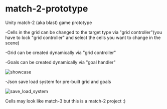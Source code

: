 # match-2-prototype
Unity match-2 (aka blast) game prototype

-Cells in the grid can be changed to the target type via "grid controller"(you have to lock "grid controller" and select the cells you want to change in the scene)

-Grid can be created dynamically via "grid controller"

-Goals can be created dynamically via "goal handler"


![showcase](https://github.com/rfazmn/match-2-prototype/assets/32778959/c67a0509-b5ef-44e9-b726-c07117289e33)

-Json save load system for pre-built grid and goals

![save_load_system](https://github.com/rfazmn/match-2-prototype/assets/32778959/2b71661f-bb4f-4b0c-9a79-a7bf0c11d28b)

Cells may look like match-3 but this is a match-2 project :)
